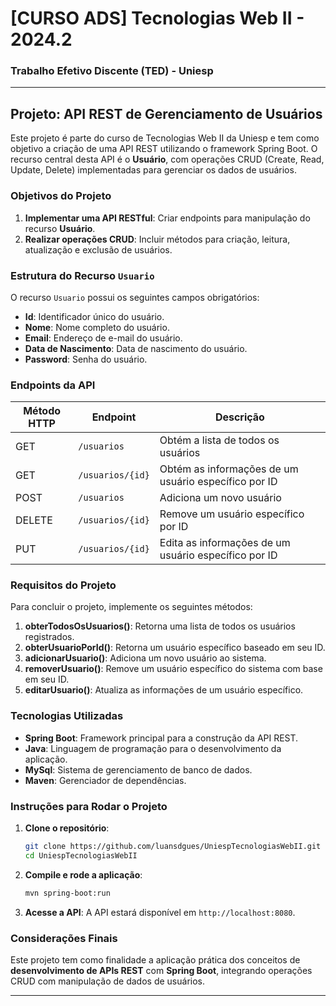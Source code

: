 
# [CURSO ADS] Tecnologias Web II - 2024.2

### Trabalho Efetivo Discente (TED) - Uniesp

---

## Projeto: API REST de Gerenciamento de Usuários

Este projeto é parte do curso de Tecnologias Web II da Uniesp e tem como objetivo a criação de uma API REST utilizando o framework Spring Boot. O recurso central desta API é o **Usuário**, com operações CRUD (Create, Read, Update, Delete) implementadas para gerenciar os dados de usuários.

### Objetivos do Projeto

1. **Implementar uma API RESTful**: Criar endpoints para manipulação do recurso **Usuário**.
2. **Realizar operações CRUD**: Incluir métodos para criação, leitura, atualização e exclusão de usuários.

### Estrutura do Recurso `Usuario`

O recurso `Usuario` possui os seguintes campos obrigatórios:

- **Id**: Identificador único do usuário.
- **Nome**: Nome completo do usuário.
- **Email**: Endereço de e-mail do usuário.
- **Data de Nascimento**: Data de nascimento do usuário.
- **Password**: Senha do usuário.

### Endpoints da API

| Método HTTP | Endpoint             | Descrição                              |
|-------------|----------------------|----------------------------------------|
| GET         | `/usuarios`          | Obtém a lista de todos os usuários     |
| GET         | `/usuarios/{id}`     | Obtém as informações de um usuário específico por ID |
| POST        | `/usuarios`          | Adiciona um novo usuário               |
| DELETE      | `/usuarios/{id}`     | Remove um usuário específico por ID    |
| PUT         | `/usuarios/{id}`     | Edita as informações de um usuário específico por ID |

### Requisitos do Projeto

Para concluir o projeto, implemente os seguintes métodos:

1. **obterTodosOsUsuarios()**: Retorna uma lista de todos os usuários registrados.
2. **obterUsuarioPorId()**: Retorna um usuário específico baseado em seu ID.
3. **adicionarUsuario()**: Adiciona um novo usuário ao sistema.
4. **removerUsuario()**: Remove um usuário específico do sistema com base em seu ID.
5. **editarUsuario()**: Atualiza as informações de um usuário específico.

### Tecnologias Utilizadas

- **Spring Boot**: Framework principal para a construção da API REST.
- **Java**: Linguagem de programação para o desenvolvimento da aplicação.
- **MySql**: Sistema de gerenciamento de banco de dados.
- **Maven**: Gerenciador de dependências.

### Instruções para Rodar o Projeto

1. **Clone o repositório**:
   ```bash
   git clone https://github.com/luansdgues/UniespTecnologiasWebII.git
   cd UniespTecnologiasWebII
   ```

2. **Compile e rode a aplicação**:
   ```bash
   mvn spring-boot:run
   ```

3. **Acesse a API**:
   A API estará disponível em `http://localhost:8080`.

### Considerações Finais

Este projeto tem como finalidade a aplicação prática dos conceitos de **desenvolvimento de APIs REST** com **Spring Boot**, integrando operações CRUD com manipulação de dados de usuários. 

---
